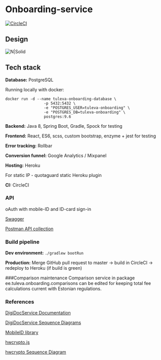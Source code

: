 # Onboarding-service

[![CircleCI](https://circleci.com/gh/TulevaEE/onboarding-service/tree/master.svg?style=shield)](https://circleci.com/gh/TulevaEE/onboarding-service/tree/master)

## Design

![N|Solid](reference/design.png)

## Tech stack

**Database:**
PostgreSQL

Running locally with docker:
```
docker run -d --name tuleva-onboarding-database \
                 -p 5432:5432 \
                 -e "POSTGRES_USER=tuleva-onboarding" \
                 -e "POSTGRES_DB=tuleva-onboarding" \
                 postgres:9.6
```

**Backend:**
Java 8, Spring Boot, Gradle, Spock for testing

**Frontend:**
React, ES6, scss, custom bootstrap, enzyme + jest for testing


**Error tracking:**
Rollbar

**Conversion funnel:**
Google Analytics / Mixpanel

**Hosting:**
Heroku

For static IP - quotaguard static Heroku plugin

**CI:**
CircleCI

### API
oAuth with mobile-ID and ID-card sign-in

[Swagger](https://onboarding-service.tuleva.ee/swagger-ui.html)

[Postman API collection](reference/api.postman_collection)

### Build pipeline

**Dev environment:**
`./gradlew bootRun`

**Production:**
Merge GitHub pull request to master -> build in CircleCI -> redeploy to Heroku (if build is green)

###Comparison maintenance
Comparison service in package ee.tuleva.onboarding.comparisons can be edited for keeping total fee calculations current with Estonian regulations.

### References

[DigiDocService Documentation](http://sk-eid.github.io/dds-documentation/)

[DigiDocService Sequence Diagrams](https://eid.eesti.ee/index.php/Sample_applications#Web_form)

[MobileID library](https://github.com/ErkoRisthein/mobileid)

[hwcrypto.js](https://hwcrypto.github.io/)

[hwcrypto Sequence Diagram](https://github.com/hwcrypto/hwcrypto.js/wiki/SequenceDiagram)
